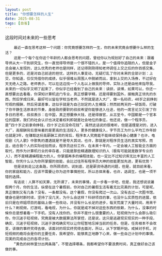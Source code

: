 ```yaml
---
layout: post
title: "你想要怎样的人生"
date: 2025-08-31
tags: [自省]
---
```

这段时间对未来的一些思考

<!--more-->
  
  		最近一直在思考这样一个问题：你究竟想要怎样的一生，你的未来究竟会想要什么样的生活？
		这是一个每个在你这个年龄的人都会思考的问题，曾经你以为规划好了自己的未来：跟着导师从大一干到研究生，你一直觉得导师是一个很不错的人，是一个值得你追随的人，但是金子总会被人发现的，这么优秀的老师也是同样，还记得刚刚得知老师调任上交之后的你百感交集，但是更多的，还是对自己前途的担忧，这样的人事变动，无疑打乱了你对未来的全部计划：上交，你知道，仅仅凭借你的成绩，似乎很难从周围人中脱颖而出，拿到上交的入场券，不过好在天无绝人之路，老师表示，可以在这边找一个人名以上做我的导师，实际上还是由他来指导我，未来的一切似乎又明了起来了，你似乎已经看到了自己的未来：读研，读博，如果可以，你还一直想要出去看看，你深知计算机这门专业，真正想要学精，还是得要到国外，接触真正领先的东西，然后学成归来，最好可以留在学校当老师，不然就是进入大厂，做一名码农，40岁之前挣到可观的报酬，然后另谋差事，这似乎就是为自己划定的人生模版；然而前两天的一顿饭局，打破了你平静生活原本的节奏，身居政府要职的叔叔希望你能够进入仕途，他的一席言论又引发了你多日的思考，叔叔表示：在中国，真正想要挣大钱，还是得做官，从古至今，中国都是一个官本位的国家，我们的社会认识也决定着权利即就是社会地位的象征，他还说，做一个程序员，是“四十岁之前拿命挣钱，四十岁之后没命花钱”，虽然这话说的很难听，但是道理是对的，进入大厂，高报酬背后意味着的是更高的生活投入，更多的健康投入，字节员工为什么平均工作年龄也就是3年，在赚取这份高薪酬工资的背后，程序本人究竟能不能继续保持身心健康？也许，电视剧《凡人歌》中那隽的遭遇就是不是夸大其词，也许，那就是对程序员生活的真实写照，而且，结合我个人的实际经验而谈，程序员这份工作，在未来十年内，一定会被人工智能全方面的取代，而作为计算机行业的幸存者，只能是那些精通数理知识的人（极有可能就是数学专业的人），而不是精通编程能力的人，你掌握再多的编程技能，也一定比不过知识库无比丰富的人工智能，你凭什么认为你所掌握的技能，会比过往所有程序员大神的技能更加先进，更有优势？
		但是说到走公这条路，你所顾虑的，说到底，还是薪资待遇的问题，但是，就目前来看，你的家庭和能力，应该不需要让你为这件事情担忧，所以总体来看，也许，选调生，也是一项不错的选择。
		有话说：人算不如天算，无所谓了，未来的事情，走一步看一步吧，但是，我还想说说暑假两个月，你的生活，纵使在这个暑假前，你对自己的暑假生活有着无比完美的计划，可是呢，真正做到又有几条？没有，一条都没有。这个暑假，你没有爬过一次山，没有去过一次图书馆，健身也是时断时续，坚持了没几天，为什么会这样？科研项目的事，也没什么实质性的进展，依旧只是在师姐项目的基础上做一些改动，并没有什么长足的进步，每天荒废了大量时间，用来干什么？刷视频，打游戏，看电视，为什么，你就是戒不掉对这些东西的依赖，为什么，没事的时候你总是想着看一下手机，没有人找你的，你并不是什么很重要的人，短视频为什么会那么吸引你，你沉迷于短视频，究竟是被大数据算法所掌控，还是说，这只是逃避现实现实的一种手段，确实，沉迷于短视频，沉迷于游戏确实可以让你短暂地忘掉当前的任务，但是，任务根本不会改变，该做的事终究得去做，该面对的现实终究得去面对，所以，从下学期开始，戒掉对手机，对短视频的瘾将会是你的主要任务，我希望你，能够真正地静下心来，做一些自己计划中的事情，完美的完成自己的各项计划。
		“黄色的树林里分出两条路”，不管选择哪条，我都希望你不要浪费时间，真正做好自己该做的事。
